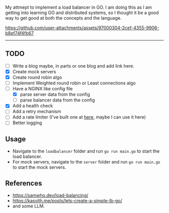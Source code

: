 My attmept to implement a load balancer in GO.
I am doing this as I am getting into learning GO and distributed systems, so I thought it be a good way to get good at both the concepts and the language.

https://github.com/user-attachments/assets/97000304-2cef-4355-9906-b8ef74f4fb67

---

## TODO

<!-- These TODOs were generated by AI, I might not implement them all but I'll do my best over time -->

- [ ] Write a blog maybe, in parts or one blog and add link here.
- [x] Create mock servers
- [x] Create round robin algo
- [ ] Implement Weighted round robin or Least connections algo
- [ ] Have a NGINX like config file
  - [x] parse server data from the config
  - [ ] parse balancer data from the config
- [x] Add a health check
- [ ] Add a retry mechanism
- [ ] Add a rate limiter (I've built one at [here](https://github.com/ShubhamVerma1811/rate-limiter-go-redis), maybe I can use it here)
- [ ] Better logging

## Usage

- Navigate to the `loadbalancer` folder and run `go run main.go` to start the load balancer.
- For mock servers, navigate to the `server` folder and run `go run main.go` to start the mock servers.

## References

- https://samwho.dev/load-balancing/
- https://kasvith.me/posts/lets-create-a-simple-lb-go/
- and some LLM.
